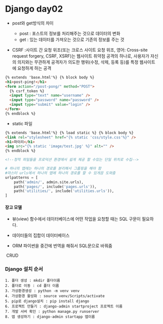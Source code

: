 # Django day02
- post와 get방식의 차이 
  - post : 포스트의 정보를 처리해주는 것으로 데이터의 변화
  - get : 있는 데이터를 가져오는 것으로 기존의 정보를 주는 것 

- CSRF :사이트 간 요청 위조(또는 크로스 사이트 요청 위조, 영어: Cross-site request forgery, CSRF, XSRF)는 웹사이트 취약점 공격의 하나로, 사용자가 자신의 의지와는 무관하게 공격자가 의도한 행위(수정, 삭제, 등록 등)를 특정 웹사이트에 요청하게 하는 공격

``` html
{% extends 'base.html'%} {% block body %}
<h1>post-ping!</h1>
<form action="/post-pong/" method="POST">
  {% csrf_token %} 
  <input type="text" name="username" />
  <input type="password" name="password" />
  <input type="submit" value="login" />
</form>
{% endblock %}
```

- static 파일

``` html
{% extends 'base.html'%} {% load static %} {% block body %}
<link rel="stylesheet" href="{% static 'css/style.css'%}" />
<h1>파이리</h1>
<img src="{% static 'image/test.jpg' %}" alt="" />
{% endblock %}

<!--정적 파일들을 프로덕션 환경에서 쉽게 제공 할 수있는 단일 위치로 수집-->
```

``` python
# 하나의 앱에는 하나의 경로를 분리해서 그룹핑을 해야 함
#마스터 urls에서 하나의 앱에 하나의 경로를 할 수 있게끔 도와줌
urlpatterns = [
    path('admin/', admin.site.urls),
    path('pages/', include('pages.urls')),
    path('utilities/', include('utilities.urls')),
]
```

#### 장고 모델
- 뷰(view) 함수에서 데이터베이스에 어떤 작업을 요청할 때는 SQL 구문이 필요하다.

- 데이터들의 집합이 데이터베이스

- ORM 파이썬을 중간에 번역을 해줘서 SQL문으로 바꿔줌

​	CRUD 

### Django 설치 순서
	1. 폴더 생성 : mkdir 폴더이름
	2. 폴더로 이동 : cd 폴더 이름
	3. 가상환경생성 : python -m venv venv
	4. 가상환경 활성화 : source venv/Scripts/activate
	5. pip로 django설치 : pip install django
	6. 프로젝트 만들기 : django-admin startproject 프로젝트 이름
	7. 개발 서버 확인 : python manage.py runserver
	8. 앱 생성하기 : django-admin startapp 앱이름
